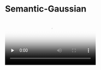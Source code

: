 # Semantic-Gaussian

<video id="video" controls="" preload="none" poster="封面">
      <source id="mp4" src="./assets/fern_render.mp4" type="video/mp4">
</videos>
 <video id="video" controls="" preload="none" poster="封面">
      <source id="mp4" src="./assets/fern_seg.mp4" type="video/mp4">
</videos>
